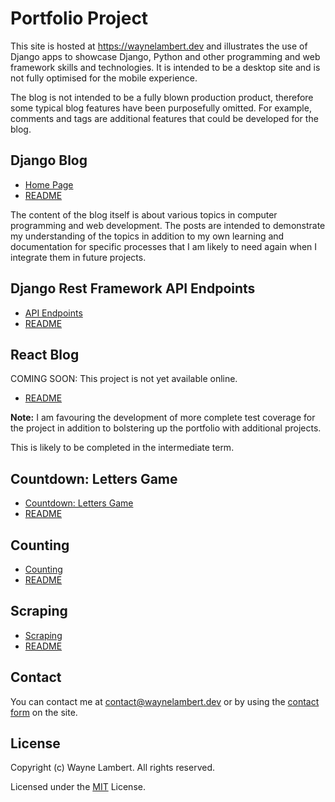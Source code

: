 # Portfolio Project

This site is hosted at <https://waynelambert.dev> and illustrates the use of Django apps to showcase Django, Python and other programming and web framework skills and technologies. It is intended to be a desktop site and is not fully optimised for the mobile experience.

The blog is not intended to be a fully blown production product, therefore some typical blog features have been purposefully omitted. For example, comments and tags are additional features that could be developed for the blog.

## Django Blog

- [Home Page](https://waynelambert.dev/blog)
- [README](https://github.com/WayneLambert/portfolio/tree/master/blog)

The content of the blog itself is about various topics in computer programming and web development. The posts are intended to demonstrate my understanding of the topics in addition to my own learning and documentation for specific processes that I am likely to need again when I integrate them in future projects.

## Django Rest Framework API Endpoints

- [API Endpoints](https://www.waynelambert.dev/api/blog/posts/)
- [README](https://github.com/WayneLambert/portfolio/tree/master/api)

## React Blog

COMING SOON: This project is not yet available online.

- [README](https://github.com/WayneLambert/portfolio/tree/master/aa-front-end)

**Note:** I am favouring the development of more complete test coverage for the project in addition to bolstering up the portfolio with additional projects.

This is likely to be completed in the intermediate term.

## Countdown: Letters Game

- [Countdown: Letters Game](https://www.waynelambert.dev/countdown-letters/selection/)
- [README](https://github.com/WayneLambert/portfolio/tree/master/countdown_letters)

## Counting

- [Counting](https://www.waynelambert.dev/count/check-count/)
- [README](https://github.com/WayneLambert/portfolio/tree/master/counting)

## Scraping

- [Scraping](https://www.waynelambert.dev/scraping/scraping-options/)
- [README](https://github.com/WayneLambert/portfolio/tree/master/scraping)

## Contact

You can contact me at [contact@waynelambert.dev](mailto:contact@waynelambert.dev) or by using the [contact form](https://www.waynelambert.dev/contact/) on the site.

## License

Copyright (c) Wayne Lambert. All rights reserved.

Licensed under the [MIT](/LICENSE) License.
